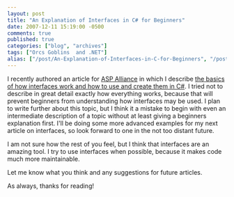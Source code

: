 ```yaml
---
layout: post
title: "An Explanation of Interfaces in C# for Beginners"
date: 2007-12-11 15:19:00 -0500
comments: true
published: true
categories: ["blog", "archives"]
tags: ["Orcs Goblins  and .NET"]
alias: ["/post/An-Explanation-of-Interfaces-in-C-for-Beginners", "/post/an-explanation-of-interfaces-in-c-for-beginners"]
---
```

<!-- more -->

<p>I recently authored an article for <a href="http://aspalliance.com/" target="_blank">ASP Alliance</a> in which I describe <a href="http://aspalliance.com/1516_Understanding_Interfaces_in_C" target="_blank">the basics of how interfaces work and how to use and create them in C#</a>. I tried not to describe in great detail exactly how everything works, because that will prevent beginners from understanding how interfaces may be used. I plan to write further about this topic, but I think it a mistake to begin with even an intermediate description of a topic without at least giving a beginners explanation first. I'll be doing some more advanced examples for my next article on interfaces, so look forward to one in the not too distant future.</p>
<p>I am not sure how the rest of you feel, but I think that interfaces are an amazing tool. I try to use interfaces when possible, because it makes code much more maintainable.</p>
<p>Let me know what you think and any suggestions for future articles.</p>
<p>As always, thanks for reading!</p>
